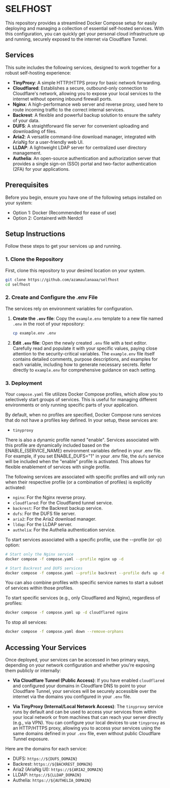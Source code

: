 # SELFHOST

This repository provides a streamlined Docker Compose setup for easily deploying and managing a collection of essential self-hosted services. With this configuration, you can quickly get your personal cloud infrastructure up and running, securely exposed to the internet via Cloudflare Tunnel.

## Services

This suite includes the following services, designed to work together for a robust self-hosting experience:

- **TinyProxy**: A simple HTTP/HTTPS proxy for basic network forwarding.
- **Cloudflared**: Establishes a secure, outbound-only connection to Cloudflare's network, allowing you to expose your local services to the internet without opening inbound firewall ports.
- **Nginx**: A high-performance web server and reverse proxy, used here to route incoming traffic to the correct internal services.
- **Backrest**: A flexible and powerful backup solution to ensure the safety of your data.
- **DUFS**: A straightforward file server for convenient uploading and downloading of files.
- **Aria2**: A versatile command-line download manager, integrated with AriaNg for a user-friendly web UI.
- **LLDAP**: A lightweight LDAP server for centralized user directory management.
- **Authelia**: An open-source authentication and authorization server that provides a single sign-on (SSO) portal and two-factor authentication (2FA) for your applications.

## Prerequisites

Before you begin, ensure you have one of the following setups installed on your system:

- Option 1: Docker (Recommended for ease of use)
- Option 2: Containerd with Nerdctl

## Setup Instructions

Follow these steps to get your services up and running.

### 1. Clone the Repository

First, clone this repository to your desired location on your system.

```sh
git clone https://github.com/azamaulanaaa/selfhost
cd selfhost
```

### 2. Create and Configure the .env File

The services rely on environment variables for configuration.

1. **Create the `.env` file**: Copy the `example.env` template to a new file named `.env` in the root of your repository:

   ```sh
   cp example.env .env
   ```

2. **Edit `.env` file**: Open the newly created `.env` file with a text editor. Carefully read and populate it with your specific values, paying close attention to the security-critical variables. The `example.env` file itself contains detailed comments, purpose descriptions, and examples for each variable, including how to generate necessary secrets. Refer directly to `example.env` for comprehensive guidance on each setting.

### 3. Deployment

Your `compose.yaml` file utilizes Docker Compose profiles, which allow you to selectively start groups of services. This is useful for managing different environments or only running specific parts of your application.

By default, when no profiles are specified, Docker Compose runs services that do not have a profiles key defined. In your setup, these services are:

- `tinyproxy`

There is also a dynamic profile named "enable". Services associated with this profile are dynamically included based on the ENABLE_{SERVICE_NAME} environment variables defined in your .env file. For example, if you set ENABLE_DUFS="1" in your .env file, the `dufs` service will be included when the "enable" profile is activated. This allows for flexible enablement of services with single profile.

The following services are associated with specific profiles and will only run when their respective profile (or a combination of profiles) is explicitly activated:

- `nginx`: For the Nginx reverse proxy.
- `cloudflared`: For the Cloudflared tunnel service.
- `backrest`: For the Backrest backup service.
- `dufs`: For the DUFS file server.
- `aria2`: For the Aria2 download manager.
- `lldap`: For the LLDAP server.
- `authelia`: For the Authelia authentication service.

To start services associated with a specific profile, use the --profile (or -p) option:

```sh
# Start only the Nginx service
docker compose -f compose.yaml --profile nginx up -d
```

```sh
# Start Backrest and DUFS services
docker compose -f compose.yaml --profile backrest --profile dufs up -d
```

You can also combine profiles with specific service names to start a subset of services within those profiles.

To start specific services (e.g., only Cloudflared and Nginx), regardless of profiles:

```sh
docker compose -f compose.yaml up -d cloudflared nginx
```

To stop all services:

```sh
docker compose -f compose.yaml down --remove-orphans
```

## Accessing Your Services

Once deployed, your services can be accessed in two primary ways, depending on your network configuration and whether you're exposing them publicly or internally:

- **Via Cloudflare Tunnel (Public Access)**: If you have enabled `cloudflared` and configured your domains in Cloudflare DNS to point to your Cloudflare Tunnel, your services will be securely accessible over the internet via the domains you configured in your `.env` file.

- **Via TinyProxy (Internal/Local Network Access)**: The `tinyproxy` service runs by default and can be used to access your services from within your local network or from machines that can reach your server directly (e.g., via VPN). You can configure your local devices to use `tinyproxy` as an HTTP/HTTPS proxy, allowing you to access your services using the same domains defined in your `.env` file, even without public Cloudflare Tunnel exposure.

Here are the domains for each service:

- DUFS: `https://${DUFS_DOMAIN}`
- Backrest: `https://${BACKREST_DOMAIN}`
- Aria2 (AriaNg UI): `https://${ARIA2_DOMAIN}`
- LLDAP: `https://${LLDAP_DOMAIN}`
- Authelia: `https://${AUTHELIA_DOMAIN}`
